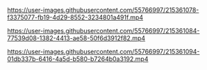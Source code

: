 


https://user-images.githubusercontent.com/55766997/215361078-f3375077-fb19-4d29-8552-3234801a491f.mp4



https://user-images.githubusercontent.com/55766997/215361084-77539d08-1382-4413-ae58-50f6d3912f82.mp4



https://user-images.githubusercontent.com/55766997/215361094-01db337b-6416-4a5d-b580-b7264b0a3192.mp4

